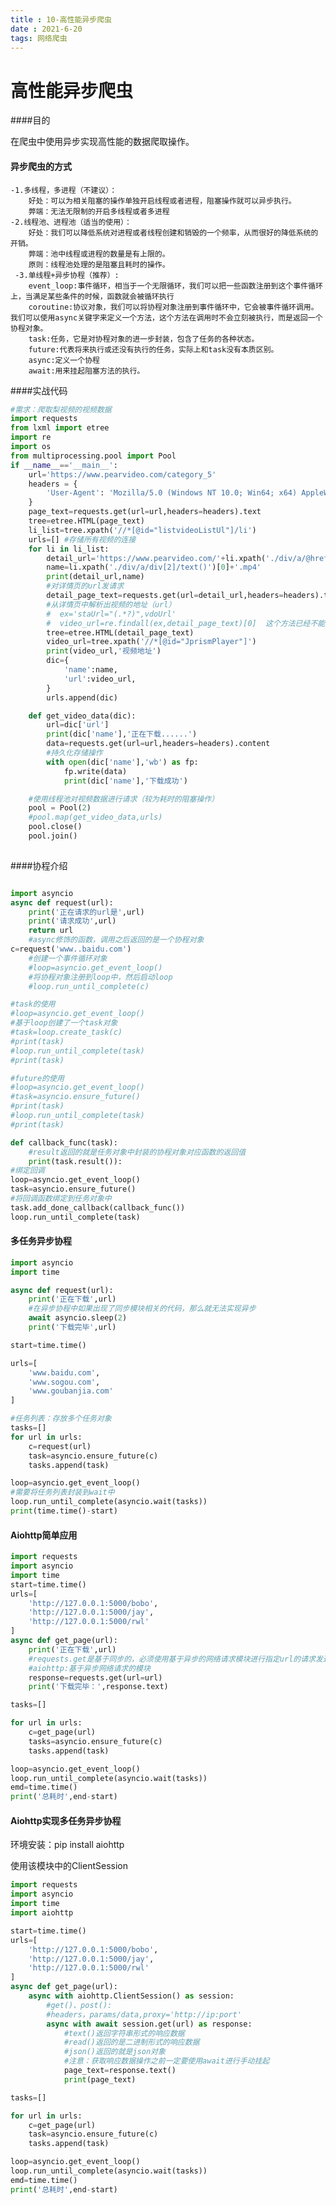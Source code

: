 ```yaml
---
title : 10-高性能异步爬虫
date : 2021-6-20
tags: 网络爬虫
---
```




# 高性能异步爬虫

####目的

在爬虫中使用异步实现高性能的数据爬取操作。



#### 异步爬虫的方式

	-1.多线程，多进程（不建议）：
		好处：可以为相关阻塞的操作单独开启线程或者进程，阻塞操作就可以异步执行。
		弊端：无法无限制的开启多线程或者多进程
	-2.线程池、进程池（适当的使用）：
		好处：我们可以降低系统对进程或者线程创建和销毁的一个频率，从而很好的降低系统的开销。
		弊端：池中线程或进程的数量是有上限的。
		原则：线程池处理的是阻塞且耗时的操作。
	 -3.单线程+异步协程（推荐）:
	 	event_loop:事件循环，相当于一个无限循环，我们可以把一些函数注册到这个事件循环上，当满足某些条件的时候，函数就会被循环执行
	 	coroutine:协议对象，我们可以将协程对象注册到事件循环中，它会被事件循环调用。我们可以使用async关键字来定义一个方法，这个方法在调用时不会立刻被执行，而是返回一个协程对象。
		task:任务，它是对协程对象的进一步封装，包含了任务的各种状态。
		future:代表将来执行或还没有执行的任务，实际上和task没有本质区别。
		async:定义一个协程
		await:用来挂起阻塞方法的执行。





####实战代码

```python
#需求：爬取梨视频的视频数据
import requests
from lxml import etree
import re
import os
from multiprocessing.pool import Pool
if __name__=='__main__':
    url='https://www.pearvideo.com/category_5'
    headers = {
        'User-Agent': 'Mozilla/5.0 (Windows NT 10.0; Win64; x64) AppleWebKit/537.36 (KHTML, like Gecko) Chrome/88.0.4324.146 Safari/537.36'
    }
    page_text=requests.get(url=url,headers=headers).text
    tree=etree.HTML(page_text)
    li_list=tree.xpath('//*[@id="listvideoListUl"]/li')
    urls=[] #存储所有视频的连接
    for li in li_list:
        detail_url='https://www.pearvideo.com/'+li.xpath('./div/a/@href')[0]
        name=li.xpath('./div/a/div[2]/text()')[0]+'.mp4'
        print(detail_url,name)
        #对详情页的url发请求
        detail_page_text=requests.get(url=detail_url,headers=headers).text
        #从详情页中解析出视频的地址（url）
        #  ex='staUrl="(.*?)",vdoUrl'
        #  video_url=re.findall(ex,detail_page_text)[0]  这个方法已经不能用了
        tree=etree.HTML(detail_page_text)
        video_url=tree.xpath('//*[@id="JprismPlayer"]')
        print(video_url,'视频地址')
        dic={
            'name':name,
            'url':video_url,
        }
        urls.append(dic)

    def get_video_data(dic):
        url=dic['url']
        print(dic['name'],'正在下载......')
        data=requests.get(url=url,headers=headers).content
        #持久化存储操作
        with open(dic['name'],'wb') as fp:
            fp.write(data)
            print(dic['name'],'下载成功')

    #使用线程池对视频数据进行请求（较为耗时的阻塞操作）
    pool = Pool(2)
    #pool.map(get_video_data,urls)
    pool.close()
    pool.join()
  
```



####协程介绍

```python

import asyncio
async def request(url):
    print('正在请求的url是',url)
    print('请求成功',url)
    return url
    #async修饰的函数，调用之后返回的是一个协程对象
c=request('www..baidu.com')
    #创建一个事件循环对象
    #loop=asyncio.get_event_loop()
    #将协程对象注册到loop中，然后启动loop
    #loop.run_until_complete(c)

#task的使用
#loop=asyncio.get_event_loop()
#基于loop创建了一个task对象
#task=loop.create_task(c)
#print(task)
#loop.run_until_complete(task)
#print(task)

#future的使用
#loop=asyncio.get_event_loop()
#task=asyncio.ensure_future()
#print(task)
#loop.run_until_complete(task)
#print(task)

def callback_func(task):
    #result返回的就是任务对象中封装的协程对象对应函数的返回值
    print(task.result()):
#绑定回调
loop=asyncio.get_event_loop()
task=asyncio.ensure_future()
#将回调函数绑定到任务对象中
task.add_done_callback(callback_func())
loop.run_until_complete(task)
```



#### 多任务异步协程

```python
import asyncio
import time

async def request(url):
    print('正在下载',url)
    #在异步协程中如果出现了同步模块相关的代码，那么就无法实现异步
    await asyncio.sleep(2)
    print('下载完毕',url)

start=time.time()

urls=[
    'www.baidu.com',
    'www.sogou.com',
    'www.goubanjia.com'
]

#任务列表：存放多个任务对象
tasks=[]
for url in urls:
    c=request(url)
    task=asyncio.ensure_future(c)
    tasks.append(task)

loop=asyncio.get_event_loop()
#需要将任务列表封装到wait中
loop.run_until_complete(asyncio.wait(tasks))
print(time.time()-start)
```





#### Aiohttp简单应用

```python
import requests
import asyncio
import time
start=time.time()
urls=[
    'http://127.0.0.1:5000/bobo',
    'http://127.0.0.1:5000/jay',
    'http://127.0.0.1:5000/rwl'
]
async def get_page(url):
    print('正在下载',url)
    #requests.get是基于同步的，必须使用基于异步的网络请求模块进行指定url的请求发送
    #aiohttp:基于异步网络请求的模块
    response=requests.get(url=url)
    print('下载完毕：',response.text)

tasks=[]

for url in urls:
    c=get_page(url)
    tasks=asyncio.ensure_future(c)
    tasks.append(task)

loop=asyncio.get_event_loop()
loop.run_until_complete(asyncio.wait(tasks))
emd=time.time()
print('总耗时',end-start)
```



#### Aiohttp实现多任务异步协程

环境安装：pip install aiohttp

使用该模块中的ClientSession

```python
import requests
import asyncio
import time
import aiohttp

start=time.time()
urls=[
    'http://127.0.0.1:5000/bobo',
    'http://127.0.0.1:5000/jay',
    'http://127.0.0.1:5000/rwl'
]
async def get_page(url):
    async with aiohttp.ClientSession() as session:
        #get()、post():
        #headers，params/data,proxy='http://ip:port'
        async with await session.get(url) as response:
            #text()返回字符串形式的响应数据
            #read()返回的是二进制形式的响应数据
            #json()返回的就是json对象
            #注意：获取响应数据操作之前一定要使用await进行手动挂起
            page_text=response.text()
            print(page_text)

tasks=[]

for url in urls:
    c=get_page(url)
    task=asyncio.ensure_future(c)
    tasks.append(task)

loop=asyncio.get_event_loop()
loop.run_until_complete(asyncio.wait(tasks))
emd=time.time()
print('总耗时',end-start)
```

